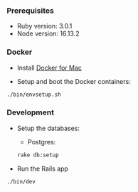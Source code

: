### Prerequisites

- Ruby version: 3.0.1
- Node version: 16.13.2

### Docker

- Install [Docker for Mac](https://docs.docker.com/docker-for-mac/install/)

- Setup and boot the Docker containers:

```sh
./bin/envsetup.sh
```

### Development

- Setup the databases:

  - Postgres:

  ```sh
  rake db:setup
  ```

- Run the Rails app

```sh
./bin/dev
```